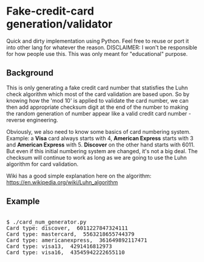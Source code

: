 # Fake-credit-card generation/validator

Quick and dirty implementation using Python. Feel free to reuse or port it into other lang for whatever the reason.
DISCLAIMER: I won't be responsible for how people use this. This was only meant for "educational" purpose. 

## Background
This is only generating a fake credit card number that statisfies the Luhn check algorithm which most of the card validation are based upon. So by knowing how the 'mod 10' is applied to validate the card number, we can then add appropriate checksum digit at the end of the number to making the random generation of number appear like a valid credit card number - reverse engineering.

Obviously, we also need to know some basics of card numbering system.
Example: a **Visa** card always starts with 4, **American Express** starts with 3 and **American Express** with 5. **Discover** on the other hand starts with 6011. But even if this initial numbering system are changed, it's not a big deal. The checksum will continue to work as long as we are going to use the Luhn algorithm for card validation.

Wiki has a good simple explanation here on the algorithm:
<br>
https://en.wikipedia.org/wiki/Luhn_algorithm

## Example
<pre>

$ ./card_num_generator.py 
Card type: discover,  6011227847324111
Card type: mastercard,  5563218655744379
Card type: americanexpress,  361649892117471
Card type: visa13,  4291416812973
Card type: visa16,  43545942222655110

</pre>

